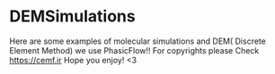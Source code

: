 # DEMSimulations
Here are some examples of molecular simulations and DEM( Discrete Element Method) 
we use PhasicFlow!! 
For copyrights please Check https://cemf.ir 
Hope you enjoy! <3

